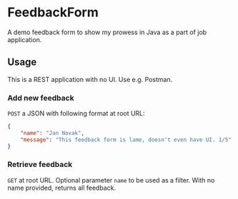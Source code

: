 # FeedbackForm
A demo feedback form to show my prowess in Java as a part of job application.

## Usage

This is a REST application with no UI. Use e.g. Postman.

### Add new feedback

`POST` a JSON with following format at root URL:

```JSON
{
    "name": "Jan Novak",
    "message": "This feedback form is lame, doesn't even have UI. 1/5"
}
```

### Retrieve feedback

`GET` at root URL. Optional parameter `name` to be used as a filter.
With no name provided, returns all feedback. 